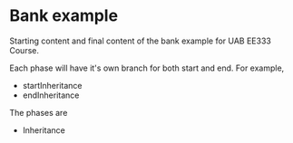 # Bank example

Starting content and final content of the bank example for UAB EE333 Course.

Each phase will have it's own branch for both start and end.  For example,

  * startInheritance
  * endInheritance

The phases are

  * Inheritance
